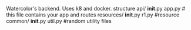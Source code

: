 Watercolor's backend. Uses k8 and docker.
structure 
api/
    __init__.py
    app.py          # this file contains your app and routes
    resources/
        __init__.py
		r1.py #resource 
    common/
        __init__.py
		util.py #random utility files
